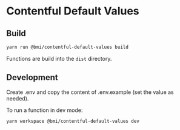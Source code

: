 # Contentful Default Values

## Build

```bash
yarn run @bmi/contentful-default-values build
```

Functions are build into the `dist` directory.

## Development

Create .env and copy the content of .env.example (set the value as needed).

To run a function in dev mode:

```bash
yarn workspace @bmi/contentful-default-values dev
```
